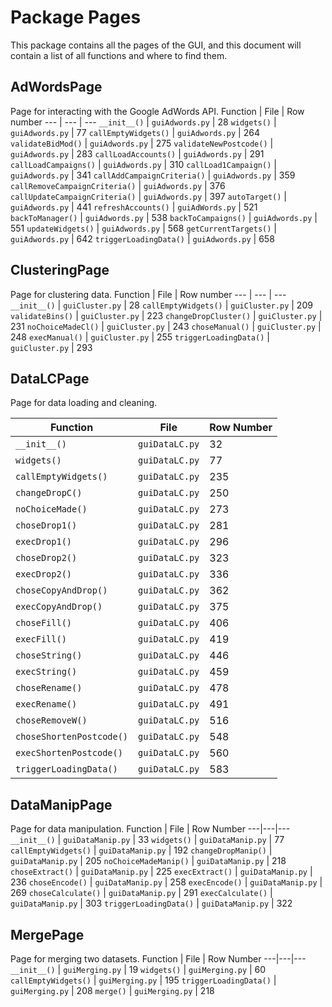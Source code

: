 # Package Pages
This package contains all the pages of the GUI, and this document will contain a list of all functions and where to find them.

## AdWordsPage
Page for interacting with the Google AdWords API.
Function | File | Row number
--- | --- | ---
`__init__()`                   | `guiAdwords.py` | 28
`widgets()`                    | `guiAdwords.py` | 77
`callEmptyWidgets()`           | `guiAdwords.py` | 264
`validateBidMod()`             | `guiAdwords.py` | 275
`validateNewPostcode()`        | `guiAdwords.py` | 283
`callLoadAccounts()`           | `guiAdwords.py` | 291
`callLoadCampaigns()`          | `guiAdwords.py` | 310
`callLoad1Campaign()`          | `guiAdwords.py` | 341
`callAddCampaignCriteria()`    | `guiAdwords.py` | 359
`callRemoveCampaignCriteria()` | `guiAdwords.py` | 376
`callUpdateCampaignCriteria()` | `guiAdwords.py` | 397
`autoTarget()`                 | `guiAdwords.py` | 441
`refreshAccounts()`            | `guiAdWords.py` | 521
`backToManager()`              | `guiAdwords.py` | 538
`backToCampaigns()`            | `guiAdwords.py` | 551
`updateWidgets()`              | `guiAdwords.py` | 568
`getCurrentTargets()`          | `guiAdwords.py` | 642
`triggerLoadingData()`         | `guiAdwords.py` | 658

## ClusteringPage
Page for clustering data.
Function | File | Row number
--- | --- | ---
`__init__()`           | `guiCluster.py` | 28
`callEmptyWidgets()`   | `guiCluster.py` | 209
`validateBins()`       | `guiCluster.py` | 223
`changeDropCluster()`  | `guiCluster.py` | 231
`noChoiceMadeCl()`     | `guiCluster.py` | 243
`choseManual()`        | `guiCluster.py` | 248
`execManual()`         | `guiCluster.py` | 255
`triggerLoadingData()` | `guiCluster.py` | 293

## DataLCPage
Page for data loading and cleaning.

Function | File | Row Number
---|---|---
`__init__()`             | `guiDataLC.py` | 32
`widgets()`              | `guiDataLC.py` | 77
`callEmptyWidgets()`     | `guiDataLC.py` | 235
`changeDropC()`          | `guiDataLC.py` | 250
`noChoiceMade()`         | `guiDataLC.py` | 273
`choseDrop1()`           | `guiDataLC.py` | 281
`execDrop1()`            | `guiDataLC.py` | 296
`choseDrop2()`           | `guiDataLC.py` | 323
`execDrop2()`            | `guiDataLC.py` | 336
`choseCopyAndDrop()`     | `guiDataLC.py` | 362
`execCopyAndDrop()`      | `guiDataLC.py` | 375
`choseFill()`            | `guiDataLC.py` | 406
`execFill()`             | `guiDataLC.py` | 419
`choseString()`          | `guiDataLC.py` | 446
`execString()`           | `guiDataLC.py` | 459
`choseRename()`          | `guiDataLC.py` | 478
`execRename()`           | `guiDataLC.py` | 491
`choseRemoveW()`         | `guiDataLC.py` | 516
`choseShortenPostcode()` | `guiDataLC.py` | 548
`execShortenPostcode()`  | `guiDataLC.py` | 560
`triggerLoadingData()`   | `guiDataLC.py` | 583

## DataManipPage
Page for data manipulation.
Function | File | Row Number
---|---|---
`__init__()`           | `guiDataManip.py` | 33
`widgets()`            | `guiDataManip.py` | 77
`callEmptyWidgets()`   | `guiDataManip.py` | 192
`changeDropManip()`    | `guiDataManip.py` | 205
`noChoiceMadeManip()`  | `guiDataManip.py` | 218
`choseExtract()`       | `guiDataManip.py` | 225
`execExtract()`        | `guiDataManip.py` | 236
`choseEncode()`        | `guiDataManip.py` | 258
`execEncode()`         | `guiDataManip.py` | 269
`choseCalculate()`     | `guiDataManip.py` | 291
`execCalculate()`      | `guiDataManip.py` | 303
`triggerLoadingData()` | `guiDataManip.py` | 322

## MergePage
Page for merging two datasets.
Function | File | Row Number
---|---|---
`__init__()`           | `guiMerging.py` | 19
`widgets()`            | `guiMerging.py` | 60
`callEmptyWidgets()`   | `guiMerging.py` | 195
`triggerLoadingData()` | `guiMerging.py` | 208
`merge()`              | `guiMerging.py` | 218
